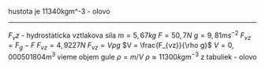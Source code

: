 hustota je 11340kgm^-3 - olovo

--------

$F_vz$ - hydrostaticka vztlakova sila
$m=5,67kg$
$F=50,7N$
$g=9,81 ms^{-2}$
$F_{vz}= F_{g}- F$
$F_{vz}= 4,9227N$
$F_{vz}=V\rho g$
$V = \frac{F_{vz}}{\rho g}$
$V=0,000501804 m^{3}$
vieme objem gule
$\rho=m/V$
$\rho \approx 11300 kgm^{-3}$
z tabuliek - olovo
